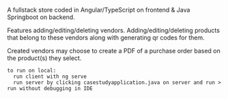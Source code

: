 A fullstack store coded in Angular/TypeScript on frontend & Java Springboot on backend. 

Features adding/editing/deleting vendors. Adding/editing/deleting products that belong to these vendors along with generating qr codes for them.

Created vendors may choose to create a PDF of a purchase order based on the product(s) they select.

```
to run on local: 
  run client with ng serve
  run server by clicking casestudyapplication.java on server and run > run without debugging in IDE
```
